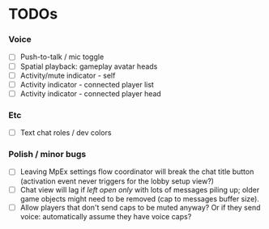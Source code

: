 ﻿# TODOs

### Voice

- [ ] Push-to-talk / mic toggle
- [ ] Spatial playback: gameplay avatar heads
- [ ] Activity/mute indicator - self
- [ ] Activity indicator - connected player list
- [ ] Activity indicator - connected player head

### Etc

- [ ] Text chat roles / dev colors

### Polish / minor bugs

- [ ] Leaving MpEx settings flow coordinator will break the chat title button (activation event never triggers for the lobby setup view?)
- [ ] Chat view will lag if *left open only* with lots of messages piling up; older game objects might need to be removed (cap to messages buffer size).
- [ ] Allow players that don't send caps to be muted anyway? Or if they send voice: automatically assume they have voice caps?